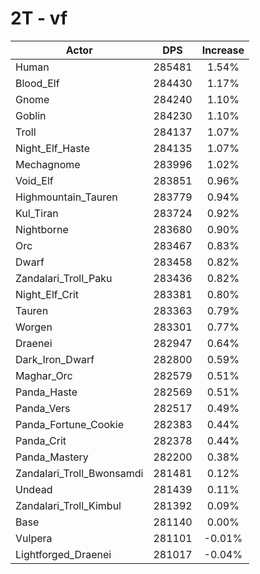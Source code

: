 # 2T - vf
| Actor | DPS | Increase |
|---|:---:|:---:|
|Human|285481|1.54%|
|Blood_Elf|284430|1.17%|
|Gnome|284240|1.10%|
|Goblin|284230|1.10%|
|Troll|284137|1.07%|
|Night_Elf_Haste|284135|1.07%|
|Mechagnome|283996|1.02%|
|Void_Elf|283851|0.96%|
|Highmountain_Tauren|283779|0.94%|
|Kul_Tiran|283724|0.92%|
|Nightborne|283680|0.90%|
|Orc|283467|0.83%|
|Dwarf|283458|0.82%|
|Zandalari_Troll_Paku|283436|0.82%|
|Night_Elf_Crit|283381|0.80%|
|Tauren|283363|0.79%|
|Worgen|283301|0.77%|
|Draenei|282947|0.64%|
|Dark_Iron_Dwarf|282800|0.59%|
|Maghar_Orc|282579|0.51%|
|Panda_Haste|282569|0.51%|
|Panda_Vers|282517|0.49%|
|Panda_Fortune_Cookie|282383|0.44%|
|Panda_Crit|282378|0.44%|
|Panda_Mastery|282200|0.38%|
|Zandalari_Troll_Bwonsamdi|281481|0.12%|
|Undead|281439|0.11%|
|Zandalari_Troll_Kimbul|281392|0.09%|
|Base|281140|0.00%|
|Vulpera|281101|-0.01%|
|Lightforged_Draenei|281017|-0.04%|
